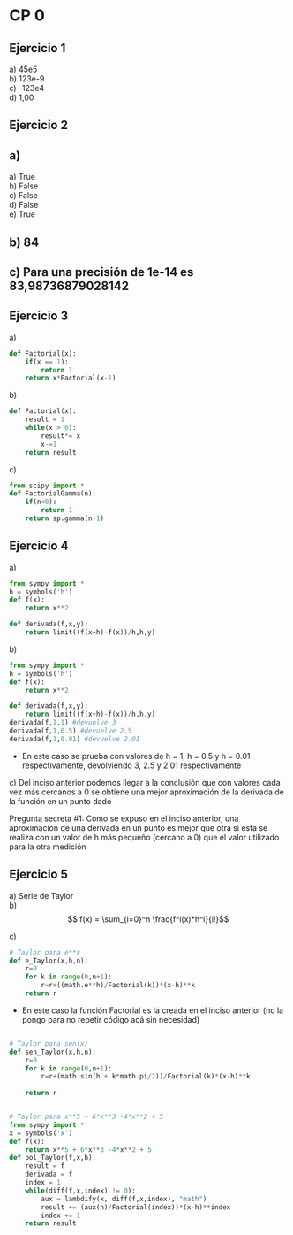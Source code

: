 # CP 0
## Ejercicio 1
a) 45e5   
b) 123e-9  
c) -123e4  
d) 1,00

## Ejercicio 2
## a)
a) True  
b) False  
c) False  
d) False  
e) True 
## b) 84
## c) Para una precisión de 1e-14 es 83,98736879028142

## Ejercicio 3
a) 
```py
def Factorial(x):
    if(x == 1):
        return 1
    return x*Factorial(x-1)
```
b)
```py
def Factorial(x):
    result = 1
    while(x > 0):
        result*= x
        x-=1
    return result
```

c)
```py
from scipy import *
def FactorialGamma(n):
    if(n<0):
        return 1
    return sp.gamma(n+1)

```

## Ejercicio 4
a)
```py
from sympy import *
h = symbols('h')
def f(x):
    return x**2

def derivada(f,x,y):
    return limit((f(x+h)-f(x))/h,h,y)
```

b)
```py
from sympy import *
h = symbols('h')
def f(x):
    return x**2

def derivada(f,x,y):
    return limit((f(x+h)-f(x))/h,h,y)
derivada(f,1,1) #devuelve 3
derivada(f,1,0.5) #devuelve 2.5
derivada(f,1,0.01) #devuelve 2.01

```

- En este caso se prueba con valores de h = 1, h = 0.5 y h = 0.01 respectivamente, devolviendo 3, 2.5 y 2.01 respectivamente

c) Del inciso anterior podemos llegar a la conclusión que con valores cada vez más cercanos a 0 se obtiene una mejor aproximación de la derivada de la función en un punto dado

Pregunta secreta #1: Como se expuso en el inciso anterior, una aproximación de una derivada en un punto es mejor que otra si esta se realiza con un valor de h más pequeño (cercano a 0) que el valor utilizado para la otra medición

## Ejercicio 5
a) Serie de Taylor   
b) $$ f(x) = \sum_{i=0}^n \frac{f^i(x)*h^i}{i!}$$

c) 
```py
# Taylor para e**x
def e_Taylor(x,h,n):
    r=0
    for k in range(0,n+1):
        r=r+((math.e**h)/Factorial(k))*(x-h)**k
    return r
```
- En este caso la función Factorial es la creada en el inciso anterior (no la pongo para no repetir código acá sin necesidad)

```py

# Taylor para sen(x)
def sen_Taylor(x,h,n):
    r=0
    for k in range(0,n+1):
        r=r+(math.sin(h + k*math.pi/2))/Factorial(k)*(x-h)**k
        
    return r
```
```py

# Taylor para x**5 + 6*x**3 -4*x**2 + 5
from sympy import *
x = symbols('x')
def f(x):
    return x**5 + 6*x**3 -4*x**2 + 5
def pol_Taylor(f,x,h):
    result = f
    derivada = f
    index = 1
    while(diff(f,x,index) != 0):
        aux = lambdify(x, diff(f,x,index), "math")
        result += (aux(h)/Factorial(index))*(x-h)**index
        index += 1
    return result
```
